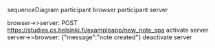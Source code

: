 sequenceDiagram
participant browser
participant server

browser->>server: POST https://studies.cs.helsinki.fi/exampleapp/new_note_spa
activate server
server->>browser: {"message":"note created"}
deactivate server
